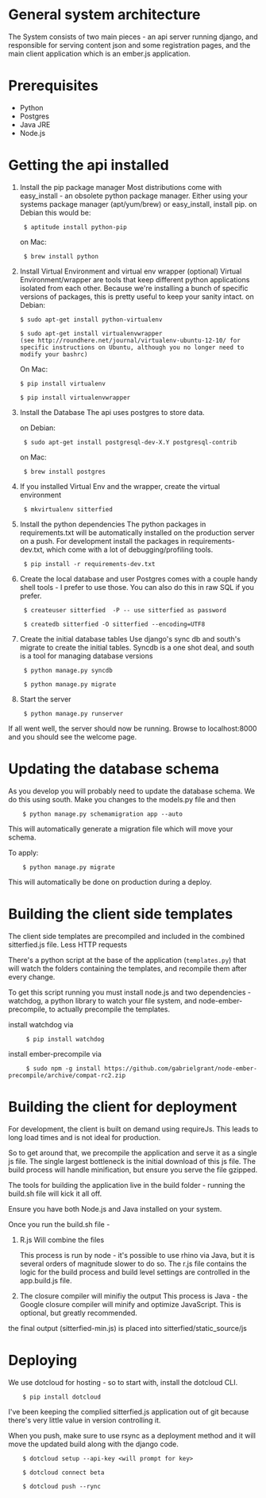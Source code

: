 General system architecture
============================

The System consists of two main pieces - an api server running django, and responsible for serving content json and some registration pages, and the main client application which is an ember.js application.


Prerequisites
=============

* Python
* Postgres
* Java JRE
* Node.js


Getting the api installed
=========================

1. Install the pip package manager
	Most distributions come with easy_install - an obsolete python package manager. Either using your systems package manager (apt/yum/brew) or easy_install, install pip.
	on Debian this would be:

		$ aptitude install python-pip

	on Mac:

		$ brew install python

2.  Install Virtual Environment and virtual env wrapper (optional)
	Virtual Environment/wrapper are tools that keep different python applications isolated from each other. Because we're installing a bunch of specific versions of packages, this is pretty useful to keep your sanity intact.
	on Debian:

		$ sudo apt-get install python-virtualenv

		$ sudo apt-get install virtualenvwrapper
		(see http://roundhere.net/journal/virtualenv-ubuntu-12-10/ for specific instructions on Ubuntu, although you no longer need to modify your bashrc)

	On Mac:

		$ pip install virtualenv

		$ pip install virtualenvwrapper

3. Install the Database
	 The api uses postgres to store data.

	on Debian:

		$ sudo apt-get install postgresql-dev-X.Y postgresql-contrib

	on Mac:

		$ brew install postgres

4. If you installed Virtual Env and the wrapper, create the virtual environment

		$ mkvirtualenv sitterfied

5. Install the python dependencies
	 The python packages in requirements.txt will be automatically installed on the production server on a push. For development install the packages in requirements-dev.txt, which come with a lot of debugging/profiling tools.

		$ pip install -r requirements-dev.txt

6. Create the local database and user
	 Postgres comes with a couple handy shell tools - I prefer to use those. You can also do this in raw SQL if you prefer.

		$ createuser sitterfied  -P -- use sitterfied as password

		$ createdb sitterfied -O sitterfied --encoding=UTF8

7. Create the initial database tables
	 Use django's sync db and south's migrate to create the initial tables. Syncdb is a one shot deal, and south is a tool for managing database versions

		$ python manage.py syncdb

		$ python manage.py migrate

8. Start the server

		$ python manage.py runserver

If all went well, the server should now be running. Browse to localhost:8000 and you should see the welcome page.


Updating the database schema
============================
As you develop you will probably need to update the database schema.
We do this using south. Make you changes to the models.py file and then

		$ python manage.py schemamigration app --auto

This will automatically generate a migration file which will move your schema.

To apply:

		$ python manage.py migrate

This will automatically be done on production during a deploy.


Building the client side templates
==================================

The client side templates are precompiled and included in the combined sitterfied.js file. Less HTTP requests

There's a python script at the base of the application (`templates.py`) that will watch the folders containing the templates, and recompile them after every change.

To get this script running you must install node.js and two dependencies - watchdog, a python library to watch your file system, and node-ember-precompile, to actually precompile the templates.

install watchdog via

		 $ pip install watchdog

install ember-precompile via

		 $ sudo npm -g install https://github.com/gabrielgrant/node-ember-precompile/archive/compat-rc2.zip


Building the client for deployment
==================================

For development, the client is built on demand using requireJs. This leads to long load times and is not ideal for production.

So to get around that, we precompile the application and serve it as a single js file.
The single largest bottleneck is the initial download of this js file. The build process will handle minification, but ensure you serve the file gzipped.

The tools for building the application live in the build folder - running the build.sh file will kick it all off.

Ensure you have both Node.js and Java installed on your system.

Once you run the build.sh file -

1. R.js Will combine the files

	This process is run by node - it's possible to use rhino via Java, but it is several orders of magnitude slower to do so.
	The r.js file contains the logic for the build process and build level settings are controlled in the app.build.js file.

2. The closure compiler will minifiy the output
	 This process is Java - the Google closure compiler will minify and optimize JavaScript. This is optional, but greatly recommended.

the final output (sitterfied-min.js) is placed into sitterfied/static_source/js


Deploying
====================================

We use dotcloud for hosting - so to start with, install the dotcloud CLI.

		$ pip install dotcloud

I've been keeping the complied sitterfied.js application out of git because there's very little value in version controlling it.

When you push, make sure to use rsync as a deployment method and it will move the updated build along with the django code.

		$ dotcloud setup --api-key <will prompt for key>

		$ dotcloud connect beta

		$ dotcloud push --rync
